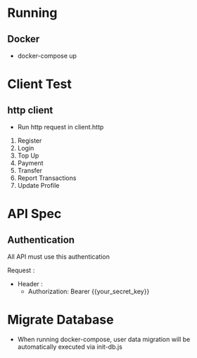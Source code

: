 # Running

## Docker

- docker-compose up

# Client Test

## http client

- Run http request in client.http
1. Register
2. Login
3. Top Up
4. Payment
5. Transfer
6. Report Transactions
7. Update Profile

# API Spec

## Authentication

All API must use this authentication

Request :

- Header :
    - Authorization: Bearer {{your_secret_key}}


# Migrate Database
- When running docker-compose, user data migration will be automatically executed via init-db.js
